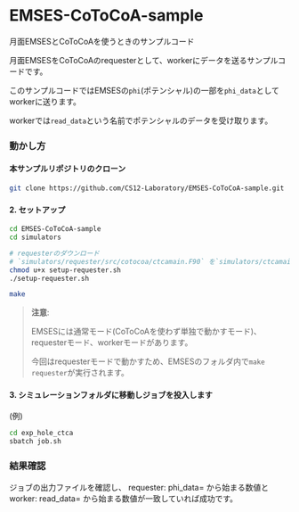 # EMSES-CoToCoA-sample

月面EMSESとCoToCoAを使うときのサンプルコード

月面EMSESをCoToCoAのrequesterとして、workerにデータを送るサンプルコードです。

このサンプルコードではEMSESの`phi`(ポテンシャル)の一部を`phi_data`としてworkerに送ります。

workerでは`read_data`という名前でポテンシャルのデータを受け取ります。

### 動かし方

#### 本サンプルリポジトリのクローン
```bash
git clone https://github.com/CS12-Laboratory/EMSES-CoToCoA-sample.git
```

#### 2. セットアップ
```bash
cd EMSES-CoToCoA-sample
cd simulators

# requesterのダウンロード
# `simulators/requester/src/cotocoa/ctcamain.F90` を`simulators/ctcamain.f90.in`で置き換えます。
chmod u+x setup-requester.sh
./setup-requester.sh

make
```

>  **注意**: 
>
> EMSESには通常モード(CoToCoAを使わず単独で動かすモード)、requesterモード、workerモードがあります。
> 
> 今回はrequesterモードで動かすため、EMSESのフォルダ内で`make requester`が実行されます。


#### 3. シミュレーションフォルダに移動しジョブを投入します

(例)

```bash
cd exp_hole_ctca
sbatch job.sh
```

### 結果確認

ジョブの出力ファイルを確認し、
requester: phi_data=
から始まる数値と
worker: read_data=
から始まる数値が一致していれば成功です。
